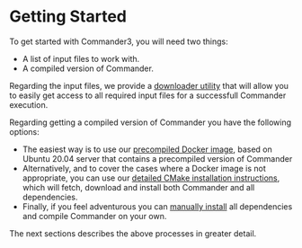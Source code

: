 # Getting Started

To get started with Commander3, you will need two things:

* A list of input files to work with.
* A compiled version of Commander.

Regarding the input files, we provide a [downloader
utility](/01_quick_start/downloader/index.md) that will allow you to
easily get access to all required input files for a successfull
Commander execution.

Regarding getting a compiled version of Commander you have the following
options:

* The easiest way is to use our [precompiled Docker
  image](/01_quick_start/docker/index.md), based on Ubuntu 20.04 server
  that contains a precompiled version of Commander
* Alternatively, and to cover the cases where a Docker image is not
  appropriate, you can use our [detailed CMake installation
  instructions](/01_quick_start/cmake/index.md), which will fetch,
  download and install both Commander and all dependencies.
* Finally, if you feel adventurous you can [manually
  install](/01_quick_start/manual/index.md) all dependencies and compile
  Commander on your own.

The next sections describes the above processes in greater detail.
